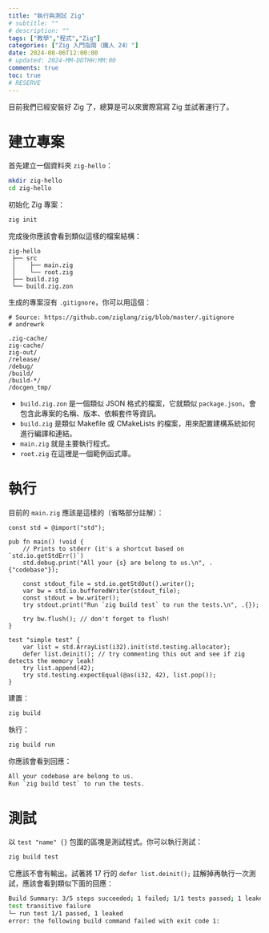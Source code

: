 ```yaml
---
title: "執行與測試 Zig"
# subtitle: ""
# description: ""
tags: ["教學","程式","Zig"]
categories: ["Zig 入門指南（鐵人 24）"]
date: 2024-08-06T12:00:00
# updated: 2024-MM-DDTHH:MM:00
comments: true
toc: true
# RESERVE
---
```


目前我們已經安裝好 Zig 了，總算是可以來實際寫寫 Zig 並試著運行了。

<!-- more -->

# 建立專案

首先建立一個資料夾 `zig-hello`：

```bash
mkdir zig-hello
cd zig-hello
```

初始化 Zig 專案：

```bash
zig init
```

完成後你應該會看到類似這樣的檔案結構：

```text
zig-hello
 ├── src
 │    ├── main.zig
 │    └── root.zig
 ├── build.zig
 └── build.zig.zon
```

生成的專案沒有 `.gitignore`，你可以用這個：

```gitignore
# Source: https://github.com/ziglang/zig/blob/master/.gitignore
# andrewrk

.zig-cache/
zig-cache/
zig-out/
/release/
/debug/
/build/
/build-*/
/docgen_tmp/
```

- `build.zig.zon` 是一個類似 JSON 格式的檔案，它就類似 `package.json`，會包含此專案的名稱、版本、依賴套件等資訊。
- `build.zig` 是類似 Makefile 或 CMakeLists 的檔案，用來配置建構系統如何進行編譯和連結。
- `main.zig` 就是主要執行程式。
- `root.zig` 在這裡是一個範例函式庫。

# 執行

目前的 `main.zig` 應該是這樣的（省略部分註解）：

```zig
const std = @import("std");

pub fn main() !void {
    // Prints to stderr (it's a shortcut based on `std.io.getStdErr()`)
    std.debug.print("All your {s} are belong to us.\n", .{"codebase"});

    const stdout_file = std.io.getStdOut().writer();
    var bw = std.io.bufferedWriter(stdout_file);
    const stdout = bw.writer();
    try stdout.print("Run `zig build test` to run the tests.\n", .{});

    try bw.flush(); // don't forget to flush!
}

test "simple test" {
    var list = std.ArrayList(i32).init(std.testing.allocator);
    defer list.deinit(); // try commenting this out and see if zig detects the memory leak!
    try list.append(42);
    try std.testing.expectEqual(@as(i32, 42), list.pop());
}
```

建置：

```bash
zig build
```

執行：

```bash
zig build run
```

你應該會看到回應：

```bash
All your codebase are belong to us.
Run `zig build test` to run the tests.
```

# 測試

以 `test "name" {}` 包圍的區塊是測試程式。你可以執行測試：

```bash
zig build test
```

它應該不會有輸出。試著將 17 行的 `defer list.deinit();` 註解掉再執行一次測試，應該會看到類似下面的回應：

```bash
Build Summary: 3/5 steps succeeded; 1 failed; 1/1 tests passed; 1 leaked (disable with --summary none)
test transitive failure
└─ run test 1/1 passed, 1 leaked
error: the following build command failed with exit code 1:
```

